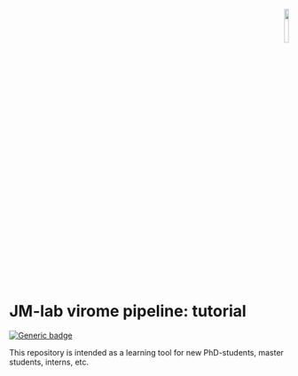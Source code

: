 <p align="right">
  <img src="https://rega.kuleuven.be/cev/viralmetagenomics/pictures/lovm/image_preview" height="12.5%" width="12.5%" />
</p>

# JM-lab virome pipeline: tutorial
[![Generic badge](https://img.shields.io/badge/DOI-https%3A%2F%2Fdoi.org%2F10.1038%2Fsrep16532-blue)](https://doi.org/10.1038/srep16532)

This repository is intended as a learning tool for new PhD-students, master students, interns, etc.
